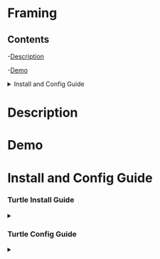 # Framing


## Contents





-[Description](https://github.com/TheDjgamerProductions/Minecraft-Computercraft/blob/main/Turtles/Farming/README.md#Description)

-[Demo](https://github.com/TheDjgamerProductions/Minecraft-Computercraft/blob/main/Turtles/Farming/README.md#demo)

<details> <summary> Install and Config Guide </summary>

<p>

- [Turtle Install](https://github.com/TheDjgamerProductions/Minecraft-Computercraft/blob/main/Turtles/Farming/README.md#turtle-install-guide)
- [Turtle Config](https://github.com/TheDjgamerProductions/Minecraft-Computercraft/blob/main/Turtles/Farming/README.md#turtle-config-guide)

</p>




</details>


  
  

# Description





# Demo





# Install and Config Guide
<h3>Turtle Install Guide</h3>  <details> <summary></summary>

<p>
  
  
  
</p>

</details>

<h3>Turtle Config Guide</h3>  <details> <summary></summary>

<p>
  
  
  
</p>

</details>



